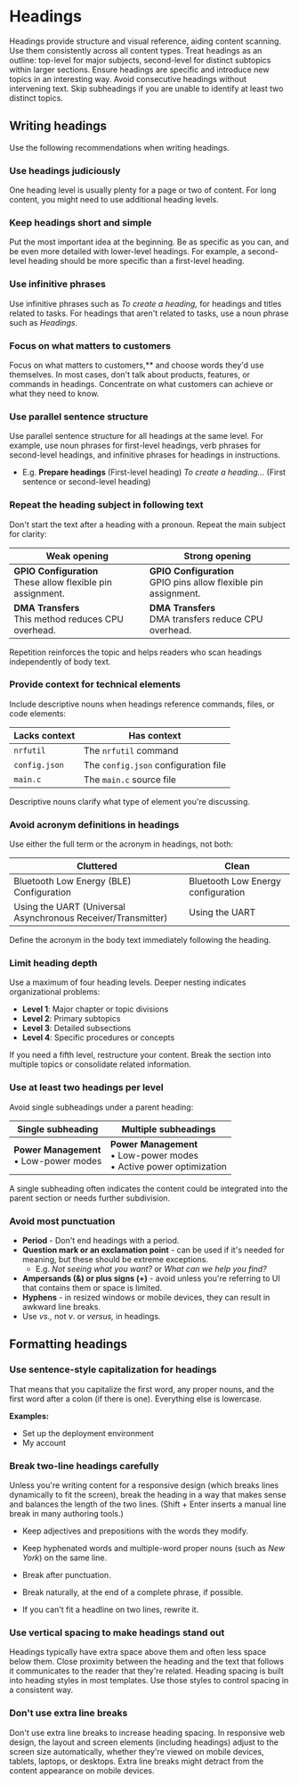 # Headings

Headings provide structure and visual reference, aiding content scanning. Use them consistently across all content types. Treat headings as an outline: top-level for major subjects, second-level for distinct subtopics within larger sections. Ensure headings are specific and introduce new topics in an interesting way. Avoid consecutive headings without intervening text. Skip subheadings if you are unable to identify at least two distinct topics.

## Writing headings

Use the following recommendations when writing headings.

### Use headings judiciously

One heading level is usually plenty for a page or two of content. For long content, you might need to use additional heading levels.

### Keep headings short and simple

Put the most important idea at the beginning. Be as specific as you can, and be even more detailed with lower-level headings. For example, a second-level heading should be more specific than a first-level heading.

### Use infinitive phrases

Use infinitive phrases such as *To create a heading,* for headings and titles related to tasks. For headings that aren't related to tasks, use a noun phrase such as *Headings*.

### Focus on what matters to customers

Focus on what matters to customers,** and choose words they'd use themselves. In most cases, don't talk about products, features, or commands in headings. Concentrate on what customers can achieve or what they need to know.

### Use parallel sentence structure

Use parallel sentence structure for all headings at the same level. For example, use noun phrases for first-level headings, verb phrases for second-level headings, and infinitive phrases for headings in instructions.

* E.g. **Prepare headings** (First-level heading)
 *To create a heading...* (First sentence or second-level heading)

### Repeat the heading subject in following text

Don't start the text after a heading with a pronoun. Repeat the main subject for clarity:

| Weak opening | Strong opening |
|--------------|----------------|
| **GPIO Configuration**</br>These allow flexible pin assignment. | **GPIO Configuration**</br>GPIO pins allow flexible pin assignment. |
| **DMA Transfers**</br>This method reduces CPU overhead. | **DMA Transfers**</br>DMA transfers reduce CPU overhead. |

Repetition reinforces the topic and helps readers who scan headings independently of body text.

### Provide context for technical elements

Include descriptive nouns when headings reference commands, files, or code elements:

| Lacks context | Has context |
|---------------|-------------|
| `nrfutil` | The `nrfutil` command |
| `config.json` | The `config.json` configuration file |
| `main.c` | The `main.c` source file |

Descriptive nouns clarify what type of element you're discussing.

### Avoid acronym definitions in headings

Use either the full term or the acronym in headings, not both:

| Cluttered | Clean |
|-----------|-------|
| Bluetooth Low Energy (BLE) Configuration | Bluetooth Low Energy configuration |
| Using the UART (Universal Asynchronous Receiver/Transmitter) | Using the UART |

Define the acronym in the body text immediately following the heading.

### Limit heading depth

Use a maximum of four heading levels. Deeper nesting indicates organizational problems:

* **Level 1**: Major chapter or topic divisions
* **Level 2**: Primary subtopics
* **Level 3**: Detailed subsections
* **Level 4**: Specific procedures or concepts

If you need a fifth level, restructure your content. Break the section into multiple topics or consolidate related information.

### Use at least two headings per level

Avoid single subheadings under a parent heading:

| Single subheading | Multiple subheadings |
|-------------------|---------------------|
| **Power Management**</br>   • Low-power modes | **Power Management**</br>   • Low-power modes</br>   • Active power optimization |

A single subheading often indicates the content could be integrated into the parent section or needs further subdivision.

### Avoid most punctuation

* **Period** - Don't end headings with a period.
* **Question mark or an exclamation point** - can be used if it's needed for meaning, but these should be extreme exceptions.
    * E.g. *Not seeing what you want?* or *What can we help you find?*
* **Ampersands (&) or plus signs (+)** - avoid unless you're referring to UI that contains them or space is limited.
* **Hyphens** - in resized windows or mobile devices, they can result in awkward line breaks.
* Use *vs.,* not *v*. or *versus,* in headings.

## Formatting headings

### Use sentence-style capitalization for headings

That means that you capitalize the first word, any proper nouns, and the first word after a colon (if there is one). Everything else is lowercase.

**Examples:**

* Set up the deployment environment
* My account

### Break two-line headings carefully

Unless you're writing content for a responsive design (which breaks lines dynamically to fit the screen), break the heading in a way that makes sense and balances the length of the two lines. (Shift + Enter inserts a manual line break in many authoring tools.)

* Keep adjectives and prepositions with the words they modify.

* Keep hyphenated words and multiple-word proper nouns (such as *New York*) on the same line.

* Break after punctuation.

* Break naturally, at the end of a complete phrase, if possible.

* If you can't fit a headline on two lines, rewrite it.

### Use vertical spacing to make headings stand out

Headings typically have extra space above them and often less space below them. Close proximity between the heading and the text that follows it communicates to the reader that they're related. Heading spacing is built into heading styles in most templates. Use those styles to control spacing in a consistent way.

### Don't use extra line breaks

Don't use extra line breaks to increase heading spacing. In responsive web design, the layout and screen elements (including headings) adjust to the screen size automatically, whether they're viewed on mobile devices, tablets, laptops, or desktops. Extra line breaks might detract from the content appearance on mobile devices.
